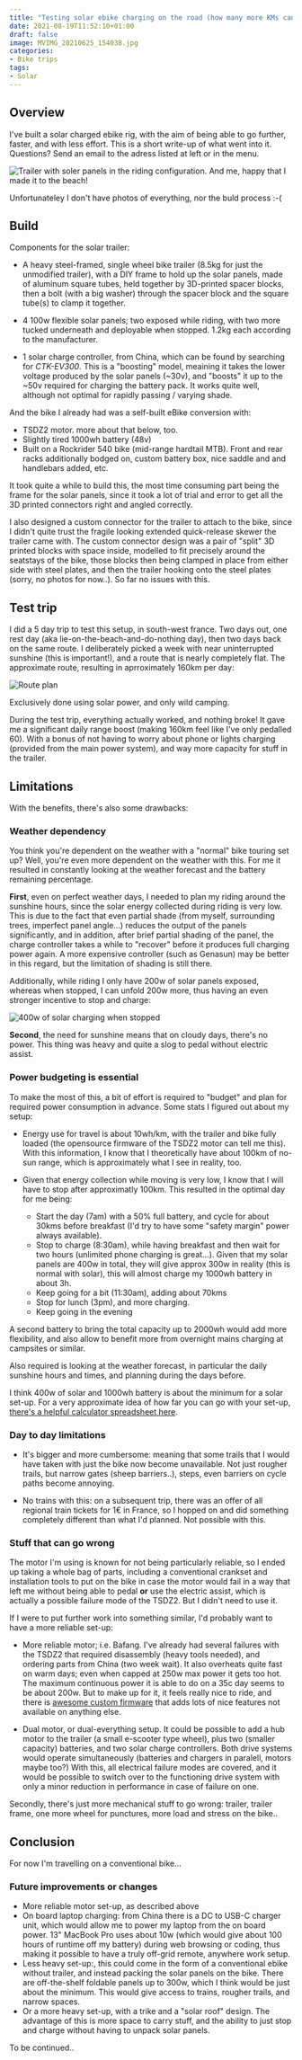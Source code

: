 ```yaml
---
title: "Testing solar ebike charging on the road (how many more KMs can I get?)"
date: 2021-08-19T11:52:10+01:00
draft: false
image: MVIMG_20210625_154038.jpg
categories:
- Bike trips
tags:
- Solar
---
```

## Overview

I've built a solar charged ebike rig, with the aim of being able to go further, faster, and with less effort. This is a short write-up of what went into it. Questions? Send an email to the adress listed at left or in the menu.

![Trailer with soler panels in the riding configuration. And me, happy that I made it to the beach!](MVIMG_20210625_214454.jpg)

Unfortunateley I don't have photos of everything, nor the buld process :-(

## Build

Components for the solar trailer:

* A heavy steel-framed, single wheel bike trailer (8.5kg for just the unmodified trailer), with a DIY frame to hold up the solar panels, made of aluminum square tubes, held together by 3D-printed spacer blocks, then a bolt (with a big washer) through the spacer block and the square tube(s) to clamp it together.

* 4 100w flexible solar panels; two exposed while riding, with two more tucked underneath and deployable when stopped. 1.2kg each according to the manufacturer.

* 1 solar charge controller, from China, which can be found by searching for _CTK-EV300_. This is a "boosting" model, meaining it takes the lower voltage produced by the solar panels (~30v), and "boosts" it up to the ~50v required for charging the battery pack. It works quite well, although not optimal for rapidly passing / varying shade.

And the bike I already had was a self-built eBike conversion with:

* TSDZ2 motor. more about that below, too.
* Slightly tired 1000wh battery (48v)
* Built on a Rockrider 540 bike (mid-range hardtail MTB). Front and rear racks additionally bodged on, custom battery box, nice saddle and and handlebars added, etc.

It took quite a while to build this, the most time consuming part being the frame for the solar panels, since it took a lot of trial and error to get all the 3D printed connectors right and angled correctly. 

I also designed a custom connector for the trailer to attach to the bike, since I didn't quite trust the fragile looking extended quick-release skewer the trailer came with. The custom connector design was a pair of "split" 3D printed blocks with space inside, modelled to fit precisely around the seatstays of the bike, those blocks then being clamped in place from either side with steel plates, and then the trailer hooking onto the steel plates (sorry, no photos for now..). So far no issues with this.

## Test trip

I did a 5 day trip to test this setup, in south-west france. Two days out, one rest day (aka lie-on-the-beach-and-do-nothing day), then two days back on the same route. I deliberately picked a week with near uninterrupted sunshine (this is important!), and a route that is nearly completely flat. The approximate route, resulting in aprroximately 160km per day: 

![Route plan](screenshot.jpg)

Exclusively done using solar power, and only wild camping.

During the test trip, everything actually worked, and nothing broke! It gave me a significant daily range boost (making 160km feel like I've only pedalled 60). With a bonus of not having to worry about phone or lights charging (provided from the main power system), and way more capacity for stuff in the trailer.

## Limitations

With the benefits, there's also some drawbacks:

### Weather dependency

You think you're dependent on the weather with a "normal" bike touring set up? Well, you're even more dependent on the weather with this. For me it resulted in constantly looking at the weather forecast and the battery remaining percentage.

**First**, even on perfect weather days, I needed to plan my riding around the sunshine hours, since the solar energy collected during riding is very low. This is due to the fact that even partial shade (from myself, surrounding trees, imperfect panel angle...) reduces the output of the panels significantly, and in addition, after brief partial shading of the panel, the charge controller takes a while to "recover" before it produces full charging power again. A more expensive controller (such as Genasun) may be better in this regard, but the limitation of shading is still there. 

Additionally, while riding I only have 200w of solar panels exposed, whereas when stopped, I can unfold 200w more, thus having an even stronger incentive to stop and charge:

![400w of solar charging when stopped](MVIMG_20210625_154038.jpg)

**Second**, the need for sunshine means that on cloudy days, there's no power. This thing was heavy and quite a slog to pedal without electric assist.

### Power budgeting is essential

To make the most of this, a bit of effort is required to "budget" and plan for required power consumption in advance. Some stats I figured out about my setup:

* Energy use for travel is about 10wh/km, with the trailer and bike fully loaded (the opensource firmware of the TSDZ2 motor can tell me this). With this information, I know that I theoretically have about 100km of no-sun range, which is approximately what I see in reality, too.

* Given that energy collection while moving is very low, I know that I will have to stop after approximatly 100km. This resulted in the optimal day for me being:
    * Start the day (7am) with a 50% full battery, and cycle for about 30kms before breakfast (I'd try to have some "safety margin" power always available).
    * Stop to charge (8:30am), while having breakfast and then wait for two hours (unlimited phone charging is great...). Given that my solar panels are 400w in total, they will give approx 300w in reality (this is normal with solar), this will almost charge my 1000wh battery in about 3h.
    * Keep going for a bit (11:30am), adding about 70kms
    * Stop for lunch (3pm), and more charging.
    * Keep going in the evening

A second battery to bring the total capacity up to 2000wh would add more flexibility, and also allow to benefit more from overnight mains charging at campsites or similar.

Also required is looking at the weather forecast, in particular the daily sunshine hours and times, and planning during the days before. 

I think 400w of solar and 1000wh battery is about the minimum for a solar set-up. For a very approximate idea of how far you can go with your set-up, [there's a helpful calculator spreadsheet here](https://endless-sphere.com/forums/viewtopic.php?f=6&t=94721&p=1406135#p1408723).

### Day to day limitations

* It's bigger and more cumbersome: meaning that some trails that I would have taken with just the bike now become unavailable. Not just rougher trails, but narrow gates (sheep barriers..), steps, even barriers on cycle paths become annoying.

* No trains with this: on a subsequent trip, there was an offer of all regional train tickets for 1€ in France, so I hopped on and did something completely different than what I'd planned. Not possible with this.

### Stuff that can go wrong

The motor I'm using is known for not being particularly reliable, so I ended up taking a whole bag of parts, including a conventional crankset and installation tools to put on the bike in case the motor would fail in a way that left me without being able to pedal **or** use the electric assist, which is actually a possible failure mode of the TSDZ2. But I didn't need to use it.

If I were to put further work into something similar, I'd probably want to have a more reliable set-up:

* More reliable motor; i.e. Bafang. I've already had several failures with the TSDZ2 that required disassembly (heavy tools needed), and ordering parts from China (two week wait). It also overheats quite fast on warm days; even when capped at 250w max power it gets too hot. The maximum continuous power it is able to do on a 35c day seems to be about 200w. But to make up for it, it feels really nice to ride, and there is [awesome custom firmware](https://github.com/OpenSourceEBike/TSDZ2_wiki/wiki) that adds lots of nice features not available on anything else.

* Dual motor, or dual-everything setup. It could be possible to add a hub motor to the trailer (a small e-scooter type wheel), plus two (smaller capacity) batteries, and two solar charge controllers. Both drive systems would operate simultaneously (batteries and chargers in paralell, motors maybe too?) With this, all electrical failure modes are covered, and it would be possible to switch over to the functioning drive system with only a minor reduction in performance in case of failure on one.

Secondly, there's just more mechanical stuff to go wrong: trailer, trailer frame, one more wheel for punctures, more load and stress on the bike..

## Conclusion

For now I'm travelling on a conventional bike...

### Future improvements or changes

* More reliable motor set-up, as described above
* On board laptop charging: from China there is a DC to USB-C charger unit, which would allow me to power my laptop from the on board power. 13" MacBook Pro uses about 10w (which would give about 100 hours of runtime off my battery) during web browsing or coding, thus making it possible to have a truly off-grid remote, anywhere work setup.
* Less heavy set-up:, this could come in the form of a conventional ebike without trailer, and instead packing the solar panels on the bike. There are off-the-shelf foldable panels up to 300w, which I think would be just about the minimum. This would give access to trains, rougher trails, and narrow spaces.
* Or a more heavy set-up, with a trike and a "solar roof" design. The advantage of this is more space to carry stuff, and the ability to just stop and charge without having to unpack solar panels.

To be continued..